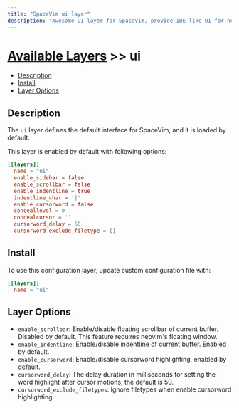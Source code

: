 ```yaml
---
title: "SpaceVim ui layer"
description: "Awesome UI layer for SpaceVim, provide IDE-like UI for neovim and vim in both TUI and GUI"
---
```


# [Available Layers](../) >> ui

<!-- vim-markdown-toc GFM -->

- [Description](#description)
- [Install](#install)
- [Layer Options](#layer-options)

<!-- vim-markdown-toc -->

## Description

The `ui` layer defines the default interface for SpaceVim, and it is loaded by default.

This layer is enabled by default with following options:

```toml
[[layers]]
  name = "ui"
  enable_sidebar = false
  enable_scrollbar = false
  enable_indentline = true
  indentline_char = '|'
  enable_cursorword = false
  conceallevel = 0
  concealcursor = ''
  cursorword_delay = 50
  cursorword_exclude_filetype = []
```

## Install

To use this configuration layer, update custom configuration file with:

```toml
[[layers]]
  name = "ui"
```

## Layer Options

- `enable_scrollbar`: Enable/disable floating scrollbar of current buffer. Disabled by default.
  This feature requires neovim's floating window.
- `enable_indentline`: Enable/disable indentline of current buffer. Enabled by default.
- `enable_cursorword`: Enable/disable cursorword highlighting, enabled by default.
- `cursorword_delay`: The delay duration in milliseconds for setting the word highlight after cursor motions, the default is 50.
- `cursorword_exclude_filetypes`: Ignore filetypes when enable cursorword highlighting.
